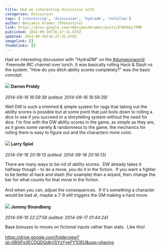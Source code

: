 ```yaml
---
title: Had an interesting discussion with
categories: Discussion
tags: ['interesting', 'discussion', 'hydradm', 'nofollow']
author: Benjamin Kramer (Photostyle)
link: https://plus.google.com/+BenjaminKramer/posts/EYB4b8jJTMR
published: 2014-09-16T16:27:31.676Z
updated: 2014-09-16T16:27:31.676Z
imagelink: []
thumblinks: []
---
```


Had an interesting discussion with &quot;HydraDM&quot; on the  <a rel="nofollow" class="ot-hashtag" href="https://plus.google.com/s/%23dungeonworld/posts">#dungeonworld</a>  Freenode IRC channel over lunch. It was basically rolling Hack &amp; Slash vs the system. &quot;How do you ditch ability scores completely?&quot; was the basic concept.
<div id='comment z13sdfugttavhrxuk23xevuxrsuegxuif04'>
  <h4><img src='{{site.baseurl}}//images/avatars/105875318948666656289_photo.jpg'> Darren Priddy</h4>
      <p><cite>2014-09-16 16:59:39 (edited: 2014-09-16 16:59:39)</cite></p>
        <p>Well DW is such a trimmed &amp; simple system for rpgs that taking out the ability scores is possible but at some point that just boils down to rolling a dice to see if you succeed or a storytelling system without the need for dice. I&#39;m fine with the DW ability scores in the game, as simple as they are, as it gives some variety &amp; randomness to the game, the mechanics for rolling them is easy to figure out and the characters more color.</p>
</div>
        

<div id='comment z13sdfugttavhrxuk23xevuxrsuegxuif04'>
  <h4><img src='{{site.baseurl}}//images/avatars/100147296818432808203_photo.jpg'> Larry Spiel</h4>
      <p><cite>2014-09-16 20:16:13 (edited: 2014-09-16 20:16:13)</cite></p>
        <p>There are many ways to be rid of ability scores.  DW already takes it halfway though - to do a move, you do it in the fiction.  If you want a fighter to be better at hack and slash (for example) than a wizard, then change the bar for what counts for that move in the fiction.<br /><br />And when you can, adjust the consequences.  If it&#39;s something a character would be bad at, maybe a 7-9 still triggers the GM making a hard move.</p>
</div>
        

<div id='comment z13sdfugttavhrxuk23xevuxrsuegxuif04'>
  <h4><img src='{{site.baseurl}}//images/avatars/102595580176380683252_photo.jpg'> Jeremy Strandberg</h4>
      <p><cite>2014-09-16 22:27:58 (edited: 2014-09-17 01:44:24)</cite></p>
        <p>Base bonuses to moves on fictional inputs rather than stats.  Like this!<br /><br /><a href="https://drive.google.com/folderview?id=0B0lFq3ECDQDQdkVSYzYyeFY1OEU&amp;usp=sharing" class="ot-anchor">https://drive.google.com/folderview?id=0B0lFq3ECDQDQdkVSYzYyeFY1OEU&amp;usp=sharing</a></p>
</div>
        